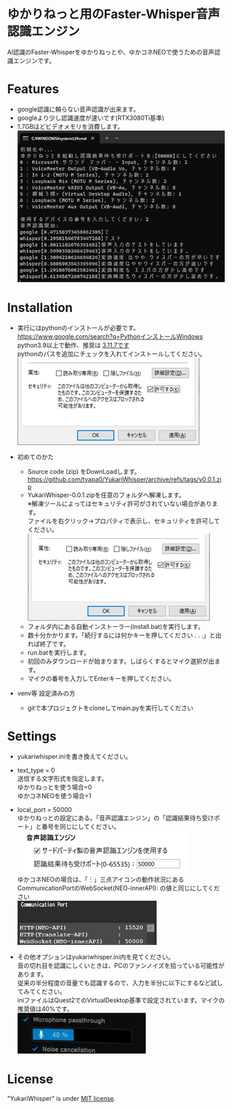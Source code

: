 # ゆかりねっと用のFaster-Whisper音声認識エンジン
AI認識のFaster-Whisperをゆかりねっとや、ゆかコネNEOで使うための音声認識エンジンです。

# Features
* google認識に頼らない音声認識が出来ます。
* googleより少し認識速度が速いです(RTX3080Ti基準)
* 1.7GBほどビデオメモリを消費します。  
![yukarisettei01.png.](/image/YukariWhisper01.png "settei01")  

# Installation
* 実行にはpythonのインストールが必要です。  https://www.google.com/search?q=PythonインストールWindows  
  python3.9以上で動作、推奨は [3.11.7です](https://www.python.org/downloads/release/python-3117/)  
  pythonのパスを追加にチェックを入れてインストールしてください。  
  ![kyoka.png.](/image/kyoka.png "kyoka")

* 初めてのかた
  *  Source code (zip) をDownLoadします。 https://github.com/tyapa0/YukariWhisper/archive/refs/tags/v0.0.1.zip
  * YukariWhisper-0.0.1.zipを任意のフォルダへ解凍します。  
     ※解凍ツールによってはセキュリティ許可がされていない場合があります。  
   ファイルを右クリック→プロパティで表示し、セキュリティを許可してください。  
     ![kyoka.png.](/image/kyoka.png "kyoka") 
  * フォルダ内にある自動インストーラー(install.bat)を実行します。
  * 数十分かかります。「続行するには何かキーを押してください . . .」と出れば終了です。
  * run.batを実行します。
  * 初回のみダウンロードが始まります。しばらくするとマイク選択が出ます。
  * マイクの番号を入力してEnterキーを押してください。
* venv等 設定済みの方  
  * gitで本プロジェクトをcloneしてmain.pyを実行してください

# Settings
* yukariwhisper.iniを書き換えてください。  

* text_type = 0  
送信する文字形式を指定します。  
ゆかりねっとを使う場合=0  
ゆかコネNEOを使う場合=1  

* local_port = 50000  
ゆかりねっとの設定にある。「音声認識エンジン」の「認識結果待ち受けポート」と番号を同じにしてください。  
![yukarisettei02.png.](/image/YukariWhisper02.png "settei02")  
ゆかコネNEOの場合は、「︙」三点アイコンの動作状況にあるCommunicationPortのWebSocket(NEO-innerAPI):  の値と同じにしてください  
![yukarisettei03.png.](/image/YukariWhisper03.png "settei03")  

* その他オプションはyukariwhisper.ini内を見てください。  
  音の切れ目を認識にしくいときは、PCのファンノイズを拾っている可能性があります。  
  従来の半分程度の音量でも認識するので、入力を半分に以下にするなど試してみてください。  
  iniファイルはQuest2でのVirtualDesktop基準で設定されています。マイクの推奨値は40%です。  
![yukarisettei04.png.](/image/YukariWhisper04.png "settei04")  

# License
"YukariWhisper" is under [MIT license](https://en.wikipedia.org/wiki/MIT_License).

